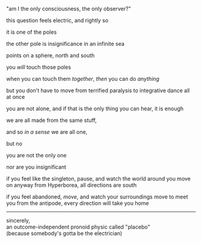 "am I the only consciousness, the only observer?"

this question feels electric, and rightly so

it is one of the poles

the other pole is insignificance in an infinite sea

points on a sphere, north and south

you *will* touch those poles

when you can touch them *together*, *then* you can do *anything*

but you don't have to move from terrified paralysis to integrative dance all at once

you are not alone, and if that is the only thing you can hear, it is enough

we are all made from the same stuff,

and so *in a sense* we are all one,

but no

you are not the only one

nor are you insignificant

if you feel like the singleton, pause, and watch the world around you move on anyway
  from Hyperborea, all directions are south

if you feel abandoned, *move*, and watch your surroundings move to meet you
  from the antipode, every direction will take you home

---

sincerely,\
an outcome-independent pronoid physic called "placebo"\
(because somebody's gotta be the electrician)

